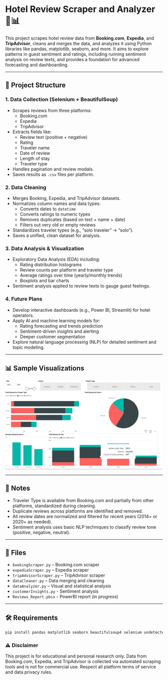 # Hotel Review Scraper and Analyzer 🏨📊

This project scrapes hotel review data from **Booking.com**, **Expedia**, and **TripAdvisor**, cleans and merges the data, and analyzes it using Python libraries like pandas, matplotlib, seaborn, and more. It aims to explore patterns in guest sentiment and ratings, including running sentiment analysis on review texts, and provides a foundation for advanced forecasting and dashboarding.

---

## 🚀 Project Structure

### 1. **Data Collection (Selenium + BeautifulSoup)**
- Scrapes reviews from three platforms:
  - Booking.com
  - Expedia
  - TripAdvisor
- Extracts fields like:
  - Review text (positive + negative)
  - Rating
  - Traveler name
  - Date of review
  - Length of stay
  - Traveler type 
- Handles pagination and review modals.
- Saves results as `.csv` files per platform.

### 2. **Data Cleaning**
- Merges Booking, Expedia, and TripAdvisor datasets.
- Normalizes column names and data types:
  - Converts dates to `datetime`
  - Converts ratings to numeric types
  - Removes duplicates (based on text + name + date)
  - Filters out very old or empty reviews
- Standardizes traveler types (e.g., “solo traveler” → “solo”).
- Saves a unified, clean dataset for analysis.

### 3. **Data Analysis & Visualization**
- Exploratory Data Analysis (EDA) including:
  - Rating distribution histograms
  - Review counts per platform and traveler type
  - Average ratings over time (yearly/monthly trends)
  - Boxplots and bar charts
- Sentiment analysis applied to review texts to gauge guest feelings.

### 4. **Future Plans**
- Develop interactive dashboards (e.g., Power BI, Streamlit) for hotel operators.
- Apply AI and machine learning models for:
  - Rating forecasting and trends prediction
  - Sentiment-driven insights and alerting
  - Deeper customer segmentation
- Explore natural language processing (NLP) for detailed sentiment and topic modeling.

---

## 📊 Sample Visualizations

![Dashboard Preview](PlatformAnalysisSS.png)

---

## 📌 Notes

- Traveler Type is available from Booking.com and partially from other platforms, standardized during cleaning.
- Duplicate reviews across platforms are identified and removed.
- All review dates are normalized and filtered for recent years (2014+ or 2020+ as needed).
- Sentiment analysis uses basic NLP techniques to classify review tone (positive, negative, neutral).

---

## 📁 Files

- `bookingScraper.py` – Booking.com scraper  
- `expediaScraper.py` – Expedia scraper  
- `tripAdvisorScraper.py` – TripAdvisor scraper  
- `dataCleaner.py` – Data merging and cleaning  
- `dataAnalyzer.py` – Visual and statistical analysis
- `customerInsights.py` - Sentiment analysis
- `Reviews_Report.pbix` - PowerBI report (in progress)
---

## 🛠️ Requirements

```bash
pip install pandas matplotlib seaborn beautifulsoup4 selenium undetected-chromedriver plotly textblob
```

### ⚠️ Disclaimer

This project is for educational and personal research only. Data from Booking.com, Expedia, and TripAdvisor is collected via automated scraping tools and is not for commercial use. Respect all platform terms of service and data privacy rules.
